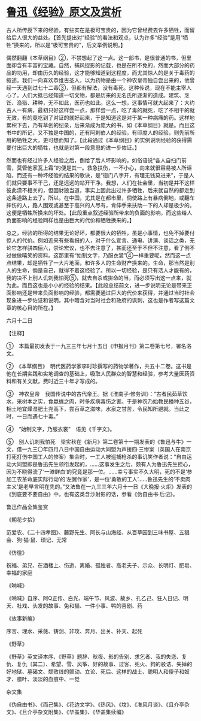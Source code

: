 # [鲁迅《经验》原文及赏析](https://www.vrrw.net/wx/7945.html)

古人所传授下来的经验，有些实在是极可宝贵的，因为它曾经费去许多牺牲，而留给后人很大的益处。【首先提出对“经验”的看法和观点，认为许多“经验”是用“牺牲”换来的，所以是“极可宝贵的”，后文举例说明。】



偶然翻翻《本草纲目》②，不禁想起了这一点。这一部书，是很普通的书，但里面却含有丰富的宝藏。自然，捕风捉影的记载，也是在所不免的，然而大部分的药品的功用，却由历久的经验，这才能够知道到这程度，而尤其惊人的是关于毒药的叙述。我们一向喜欢恭维古圣人，以为药物是由一个神农皇帝独自尝出来的，他曾经一天遇到过七十二毒③，但都有解法，没有毒死。这种传说，现在不能主宰人心了。人们大抵已经知道一切文物，都是历来的无名氏所逐渐的造成。建筑、烹饪、渔猎、耕种，无不如此，医药也如此。这么一想，这事情可就大起来了：大约古人一有病，最初只好这样尝一点，那样尝一点，吃了毒的就死，吃了不相干的就无效，有的竟吃到了对证的就好起来，于是知道这是对于某一种病痛的药。这样地累积下去，乃有草创的纪录，后来渐成为庞大的书，如《本草纲目》就是。而且这书中的所记，又不独是中国的，还有阿剌伯人的经验，有印度人的经验，则先前所用的牺牲之大，更可想而知了。【此段通过《本草纲目》的实例说明经验的获得需要付出巨大的牺牲，也就是对第一段意思的进一步佐证。】

然而也有经过许多人经验之后，倒给了后人坏影响的，如俗语说“各人自扫门前雪，莫管他家瓦上霜”的便是其一。救急扶伤，一不小心，向来就很容易被人所诬陷，而还有一种坏经验的结果的歌诀，是“衙门八字开，有理无钱莫进来”，于是人们就只要事不干己，还是远远的站开干净。我想，人们在社会里，当初是并不这样彼此漠不相关的，但因豺狼当道，事实上因此出过许多牺牲，后来就自然的都走到这条道路上去了。所以，在中国，尤其是在都市里，倘使路上有暴病倒地，或翻车摔伤的人，路人围观或甚至于高兴的人尽有，肯伸手来扶助一下的人却是极少的。这便是牺牲所换来的坏处。【此段重点叙述经验所带来的负面的影响，而这些给人负面影响的经验同样也是由巨大的代价和牺牲换来的。】

总之，经验的所得的结果无论好坏，都要很大的牺牲，虽是小事情，也免不掉要付惊人的代价。例如近来有些看报的人，对于什么宣言、通电、讲演、谈话之类，无论它怎样骈四俪六，崇论宏议，也不去注意了，甚而还至于不但不注意，看了倒不过做做嘻笑的资料。这那里有“始制文字，乃服衣裳”④一样重要呢，然而这一点点结果，却是牺牲了一大片地面，和许多人的生命财产换来的。生命，那当然是别人的生命，倘是自己，就得不着这经验了。所以一切经验，是只有活人才能有的，我的决不上别人讥刺我怕死⑤，就去自杀或拚命的当，而必须写出这一点来，就为此。而且这也是小小的经验的结果。【此段总结前文，进一步说明无论是带来正面影响还是带来负面影响的经验，都需要通过巨大的代价来获得，并通过当时社会现象进一步佐证和说明，其中暗含对当时社会和政府的讽刺，这也是作者写这篇文章的核心目的所在。】

六月十二日





【注释】

①　本篇最初发表于一九三三年七月十五日《申报月刊》第二卷第七号，署名洛文。

②　《本草纲目》　明代医药学家李时珍撰写的药物学著作，共五十二卷。这书是他在长期实践和实地调查的基础上，吸取人民群众的智慧和经验，参考大量医药资料和有关文献，费时近三十年才写成的。

③　神农皇帝　我国传说中的古代帝王。据《淮南子·修务训》：“古者民茹草饮水，采树本之实，食蠃蛖之肉，时多疾病毒伤之害。于是神农乃始教民播种五谷，相土地宜燥湿肥土尧高下，尝百草之滋味，水泉之甘苦，令民知所避就。当此之时，一日而遇七十毒。”

④　“始制文字，乃服衣裳”　语见《千字文》。

⑤　别人讥刺我怕死　梁实秋在《新月》第二卷第十一期发表的《鲁迅与牛》一文，借一九三〇年四月八日中国自由运动大同盟为声援四·三惨案（英国人在南京打死打伤中国工人的惨案）集会时，一工人被巡捕枪杀的事讥笑作者说：“自由运动大同盟即是鲁迅先生领衔发起的，……这事发生之后，颇有人为鲁迅先生担心，因为不晓得流了‘一滩鲜血’的究竟是那一位。……幸亏事实不久大明，死的不是‘参加工农革命底实际行动’的‘左翼作家’，是一位‘勇敢的工人’……鲁迅先生的‘不卖肉主义’是老早言明在先的。”又法鲁在一九三三年六月十一日《大晚报·火炬》发表的《到底要不要自由》中，也有这类含沙射影的话，参看《伪自由书·后记》。

鲁迅作品全集鉴赏

《朝花夕拾》

范爱农、《二十四孝图》、藤野先生、阿长与山海经、从百草园到三味书屋、五猖会、狗·猫·鼠、琐记、无常

《仿徨》

祝福、弟兄、在酒楼上、伤逝、离婚、孤独者、高老夫子、示众、长明灯、肥皂、幸福的家庭

《呐喊》

《呐喊》自序、阿Q正传、白光、端午节、风波、故乡、孔乙己、狂人日记、明天、社戏、头发的故事、兔和猫、一件小事、鸭的喜剧、药

《故事新编》

序言、理水、采薇、铸剑、非攻、奔月、出关、补天、起死

《野草》

《野草》英文译本序、《野草》题辞、秋夜、影的告别、求乞者、我的失恋、复仇、复仇〔其二〕、希望、雪、风筝、好的故事、过客、死火、狗的驳诘、失掉的好地狱、墓碣文、颓败线的颤动、立论、死后、这样的战士、聪明人和傻子和奴才、腊叶、淡淡的血痕中、一觉

杂文集

《伪自由书》、《而己集》、《花边文学》、《热风》、《坟》、《准风月谈》、《且介亭杂文》、《且介亭杂文附集》、《华盖集》、《华盖集续编》

